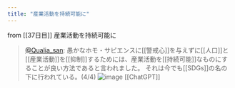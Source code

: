 ```yaml
---
title: "産業活動を持続可能に"
---
```


from [[37日目]]
産業活動を持続可能に
> [@Qualia_san](https://twitter.com/Qualia_san/status/1598682642542522369?s=20&t=RtG4K69ORhUnHCZM4df_9A): 愚かなホモ・サピエンスに[[警戒心]]を与えずに[[人口]]と[[産業活動]]を[[抑制]]するためには、産業活動を[[持続可能]]なものにすることが良い方法であると言われました。
> それは今でも[[SDGs]]の名の下に行われている。(4/4)
> ![image](https://pbs.twimg.com/media/Fi-pGmwVQAALGkm.png)
[[ChatGPT]]
